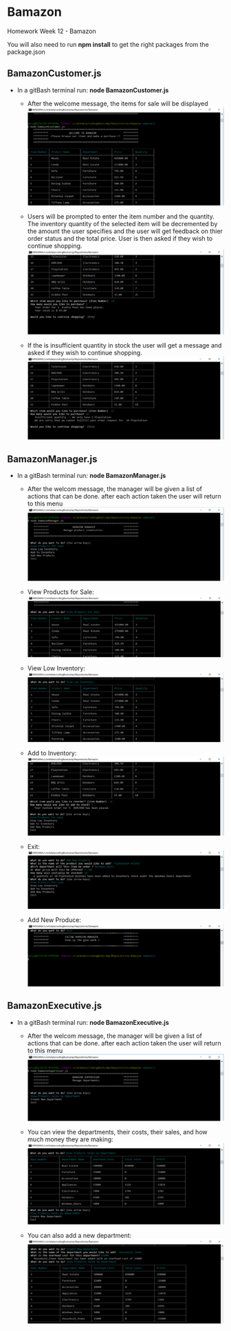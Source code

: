# Bamazon
Homework Week 12 - Bamazon


You will also need to run **npm install** to get the right packages from the package.json

## BamazonCustomer.js

- In a gitBash terminal run:  **node BamazonCustomer.js**
	-  After the welcome message, the items for sale will be displayed
	![Example Customer 1](/images/customer1.png)

	-  Users will be prompted to enter the item number and the quantity.  The inventory quantity of the selected item will be decremented 
	by the amount the user specifies and the user will get feedback on thier order status and the total price.  User is then asked if they 
	wish to continue shopping. 
	![Example Customer 2](/images/customer2.png)

	-  If the is insufficient quantity in stock the user will get a message and asked if they wish to continue shopping. 
	![Example Customer 3](/images/customer3.png)

	

## BamazonManager.js

- In a gitBash terminal run:  **node BamazonManager.js**
	-  After the welcom message, the manager will be given a list of actions that can be done.
	   after each action taken the user will return to this menu
	![Example Manager 1](/images/manager1.png)

	-  View Products for Sale:
	![Example Manager 2](/images/manager2.png)

	-  View Low Inventory:
	![Example Manager 3](/images/manager3.png)

	-  Add to Inventory:
	![Example Manager 4](/images/manager4.png)

	-  Exit:
	![Example Manager 5](/images/manager5.png)

	-  Add New Produce:
	![Example Manager 6](/images/manager6.png)


## BamazonExecutive.js

-  In a gitBash terminal run:  **node BamazonExecutive.js**
	-  After the welcom message, the manager will be given a list of actions that can be done.
	   after each action taken the user will return to this menu
	![Example Supervisor 1](/images/supervisor1.png)

	-  You can view the departments, their costs, their sales, and how much money they are making:
	![Example Supervisor 2](/images/supervisor2.png)

	-  You can also add a new department:
	![Example Supervisor 3](/images/supervisor3.png)

